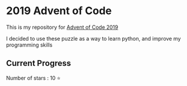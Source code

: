 # 2019 Advent of Code

This is my repository for [Advent of Code 2019](https://adventofcode.com/2019)

I decided to use these puzzle as a way to learn python, and improve my programming skills

## Current Progress

Number of stars : 10 :star:

